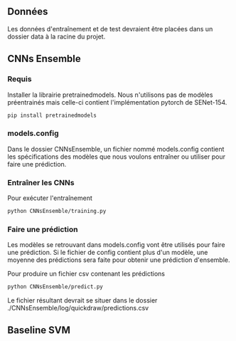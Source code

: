 ## Données
Les données d'entraînement et de test devraient être placées dans un dossier data à la racine du projet.

## CNNs Ensemble
### Requis
Installer la librairie pretrainedmodels. Nous n'utilisons pas de modèles préentrainés mais celle-ci contient l'implémentation pytorch de SENet-154.

```sh
pip install pretrainedmodels
```

### models.config
Dans le dossier CNNsEnsemble, un fichier nommé models.config contient les spécifications des modèles que nous voulons entraîner ou utiliser pour faire une prédiction.

### Entraîner les CNNs
Pour exécuter l'entraînement
```sh
python CNNsEnsemble/training.py
```

### Faire une prédiction
Les modèles se retrouvant dans models.config vont être utilisés pour faire une prédiction. Si le fichier de config contient plus d'un modèle, une moyenne des prédictions sera faite pour obtenir une prédiction d'ensemble.

Pour produire un fichier csv contenant les prédictions
```sh
python CNNsEnsemble/predict.py
```

Le fichier résultant devrait se situer dans le dossier ./CNNsEnsemble/log/quickdraw/predictions.csv

## Baseline SVM



